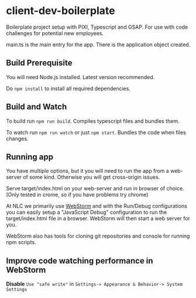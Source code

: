 # client-dev-boilerplate
Boilerplate project setup with PIXI, Typescript and GSAP. For use with code challenges for potential new employees.


main.ts is the main entry for the app. There is the application object created.  

 

## Build Prerequisite 
You will need Node.js installed. Latest version recommended. 

Do `npm install` to install all required dependencies. 

## Build and Watch
To build run `npm run build`. Compiles typescript files and bundles them. 

To watch run `npm run watch` or just `npm start`. Bundles the code when files changes.  


## Running app
You have multiple options, but it you will need to run the app from a web-server of some kind. Otherwise you will get cross-origin issues.  

Serve target/index.html on your web-server and run in browser of choice. (Only tested in crome, so if you have problems try chrome)

At NLC we primarily use [WebStorm](https://www.jetbrains.com/webstorm/specials/webstorm/webstorm.html?&gclid=CJqNurbKvNMCFTIo0wodqd8HZQ&gclsrc=aw.ds.ds&dclid=CP-137bKvNMCFbID0wodyvwDsg
) and with the Run/Debug configurations you can easily setup a "JavaScript Debug" configuration to run the target/index.html file in a browser. WebStorm will then start a web server for you.


WebStorm also has tools for cloning git repositories and console for running npm scripts.  

## Improve code watching performance in WebStorm 
**Disable** `Use "safe write"` in `Settings-> Appearance & Behavior-> System Settings`